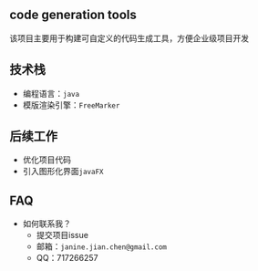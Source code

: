 ## code generation tools  

该项目主要用于构建可自定义的代码生成工具，方便企业级项目开发

## 技术栈

* 编程语言：`java`
* 模版渲染引擎：`FreeMarker`

## 后续工作

* 优化项目代码
* 引入图形化界面`javaFX`

## FAQ

* 如何联系我？
  * 提交项目issue
  * 邮箱：`janine.jian.chen@gmail.com`
  * QQ：717266257



